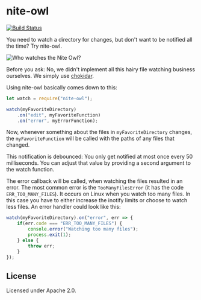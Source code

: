 # nite-owl

[![Build
Status](https://travis-ci.org/faucet-pipeline/nite-owl.svg?branch=master)](https://travis-ci.org/faucet-pipeline/nite-owl)

You need to watch a directory for changes, but don't want to be notified all the
time? Try nite-owl.

![Who watches the Nite Owl?](https://upload.wikimedia.org/wikipedia/en/thumb/4/43/Nite_Owl_01.jpg/250px-Nite_Owl_01.jpg)

Before you ask: No, we didn't implement all this hairy file watching business
ourselves. We simply use [chokidar](https://github.com/paulmillr/chokidar).

Using nite-owl basically comes down to this:

```js
let watch = require("nite-owl");

watch(myFavoriteDirectory)
    .on("edit", myFavoriteFunction)
    .on("error", myErrorFunction);
```

Now, whenever something about the files in `myFavoriteDirectory` changes, the
`myFavoriteFunction` will be called with the paths of any files that changed.

This notification is debounced: You only get notified at most once every 50
milliseconds. You can adjust that value by providing a second argument to the
watch function.

The error callback will be called, when watching the files resulted in an
error. The most common error is the `TooManyFilesError` (it has the code
`ERR_TOO_MANY_FILES`). It occurs on Linux when you watch too many files. In this
case you have to either increase the inotify limits or choose to watch less
files. An error handler could look like this:

```js
watch(myFavoriteDirectory).on("error", err => {
	if(err.code === "ERR_TOO_MANY_FILES") {
		console.error("Watching too many files");
		process.exit(1);
	} else {
		throw err;
	}
});
```

## License

Licensed under Apache 2.0.
